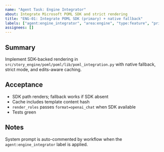 ```yaml
---
name: "Agent Task: Engine Integrator"
about: Integrate Microsoft POML SDK and strict rendering
title: "ENG-01: Integrate POML SDK (primary) + native fallback"
labels: ["agent:engine_integrator", "area:engine", "type:feature", "priority:p0", "size:M"]
assignees: []
---
```


## Summary
Implement SDK-backed rendering in `src/story_engine/poml/poml/lib/poml_integration.py` with native fallback, strict mode, and edits-aware caching.

## Acceptance
- SDK path renders; fallback works if SDK absent
- Cache includes template content hash
- `render_roles` passes `format=openai_chat` when SDK available
- Tests green

## Notes
System prompt is auto-commented by workflow when the `agent:engine_integrator` label is applied.

